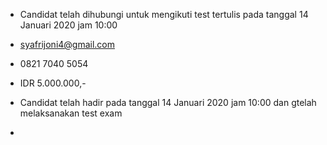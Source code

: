 - Candidat telah dihubungi untuk mengikuti test tertulis pada tanggal 14 Januari 2020 jam 10:00

- syafrijoni4@gmail.com

- 0821 7040 5054

- IDR 5.000.000,-

- Candidat telah hadir pada tanggal 14 Januari 2020 jam 10:00 dan gtelah melaksanakan test exam

- 
